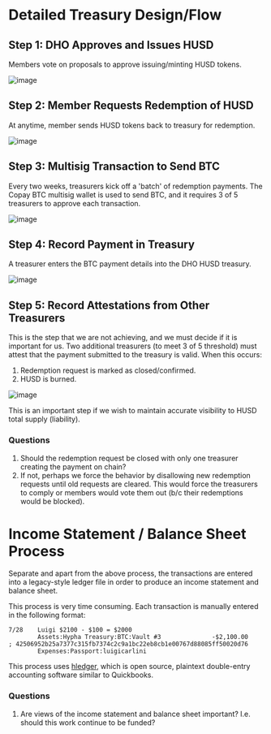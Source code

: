 # Detailed Treasury Design/Flow

## Step 1: DHO Approves and Issues HUSD
Members vote on proposals to approve issuing/minting HUSD tokens.  

![image](https://user-images.githubusercontent.com/32852271/92121930-db7f0c00-edc8-11ea-8d45-c7286bd78298.png)

## Step 2: Member Requests Redemption of HUSD
At anytime, member sends HUSD tokens back to treasury for redemption.

![image](https://user-images.githubusercontent.com/32852271/92122253-37499500-edc9-11ea-9dc4-dfcb3656a7f9.png)

## Step 3: Multisig Transaction to Send BTC
Every two weeks, treasurers kick off a 'batch' of redemption payments.  The Copay BTC multisig wallet is used to send BTC, and it requires 3 of 5 treasurers to approve each transaction.

![image](https://user-images.githubusercontent.com/32852271/92126556-5139a680-edce-11ea-9b49-8c37debcd68a.png)

## Step 4: Record Payment in Treasury
A treasurer enters the BTC payment details into the DHO HUSD treasury.

![image](https://user-images.githubusercontent.com/32852271/92129497-99a69380-edd1-11ea-94c3-28111b40b4e8.png)

## Step 5: Record Attestations from Other Treasurers
This is the step that we are not achieving, and we must decide if it is important for us. Two additional treasurers (to meet 3 of 5 threshold) must attest that the payment submitted to the treasury is valid.  When this occurs:

1. Redemption request is marked as closed/confirmed.
1. HUSD is burned.

![image](https://user-images.githubusercontent.com/32852271/92127823-b04beb00-edcf-11ea-8b53-a0e600fbb90e.png)

This is an important step if we wish to maintain accurate visibility to HUSD total supply (liability). 
### Questions
1. Should the redemption request be closed with only one treasurer creating the payment on chain?
1. If not, perhaps we force the behavior by disallowing new redemption requests until old requests are cleared.  This would force the treasurers to comply or members would vote them out (b/c their redemptions would be blocked). 

# Income Statement / Balance Sheet Process
Separate and apart from the above process, the transactions are entered into a legacy-style ledger file in order to produce an income statement and balance sheet.  

This process is very time consuming.  Each transaction is manually entered in the following format:

```
7/28	Luigi $2100 - $100 = $2000
		Assets:Hypha Treasury:BTC:Vault #3				-$2,100.00			; 42506952b25a7377c315fb7374c2c9a1bc22eb8cb1e00767d88085ff50020d76
		Expenses:Passport:luigicarlini
```

This process uses [hledger](https://hledger.org/), which is open source, plaintext double-entry accounting software similar to Quickbooks.

### Questions
1. Are views of the income statement and balance sheet important? I.e. should this work continue to be funded?
